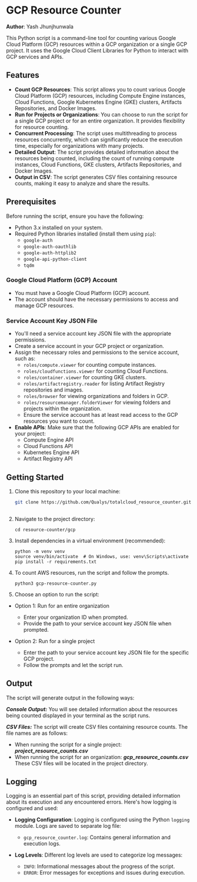 # GCP Resource Counter

**Author**: Yash Jhunjhunwala

This Python script is a command-line tool for counting various Google Cloud Platform (GCP) resources within a GCP organization or a single GCP project. It uses the Google Cloud Client Libraries for Python to interact with GCP services and APIs.

## Features

- **Count GCP Resources**: This script allows you to count various Google Cloud Platform (GCP) resources, including Compute Engine instances, Cloud Functions, Google Kubernetes Engine (GKE) clusters, Artifacts Repositories, and Docker Images.
- **Run for Projects or Organizations**: You can choose to run the script for a single GCP project or for an entire organization. It provides flexibility for resource counting.
- **Concurrent Processing**: The script uses multithreading to process resources concurrently, which can significantly reduce the execution time, especially for organizations with many projects.
- **Detailed Output**: The script provides detailed information about the resources being counted, including the count of running compute instances, Cloud Functions, GKE clusters, Artifacts Repositories, and Docker Images.
- **Output in CSV**: The script generates CSV files containing resource counts, making it easy to analyze and share the results.

## Prerequisites

Before running the script, ensure you have the following:

- Python 3.x installed on your system.
- Required Python libraries installed (install them using `pip`):
  - `google-auth`
  - `google-auth-oauthlib`
  - `google-auth-httplib2`
  - `google-api-python-client`
  - `tqdm`
 
### Google Cloud Platform (GCP) Account

- You must have a Google Cloud Platform (GCP) account.
- The account should have the necessary permissions to access and manage GCP resources.

### Service Account Key JSON File

- You'll need a service account key JSON file with the appropriate permissions.
- Create a service account in your GCP project or organization.
- Assign the necessary roles and permissions to the service account, such as:
  - `roles/compute.viewer` for counting compute instances.
  - `roles/cloudfunctions.viewer` for counting Cloud Functions.
  - `roles/container.viewer` for counting GKE clusters.
  - `roles/artifactregistry.reader` for listing Artifact Registry repositories and images.
  - `roles/browser` for viewing organizations and folders in GCP.
  - `roles/resourcemanager.folderViewer` for viewing folders and projects within the organization.
  - Ensure the service account has at least read access to the GCP resources you want to count.
- **Enable APIs**: Make sure that the following GCP APIs are enabled for your project:
   - Compute Engine API
   - Cloud Functions API
   - Kubernetes Engine API
   - Artifact Registry API

## Getting Started

1. Clone this repository to your local machine:
   ```sh
   git clone https://github.com/Qualys/totalcloud_resource_counter.git
  
2. Navigate to the project directory:
   ```shell
   cd resource-counter/gcp

3. Install dependencies in a virtual environment (recommended):
   ```shell
   python -m venv venv
   source venv/bin/activate  # On Windows, use: venv\Scripts\activate
   pip install -r requirements.txt

4. To count AWS resources, run the script and follow the prompts.
   ```shell
   python3 gcp-resource-counter.py

5. Choose an option to run the script:
   
- Option 1: Run for an entire organization
    - Enter your organization ID when prompted.
    - Provide the path to your service account key JSON file when prompted.

- Option 2: Run for a single project
    - Enter the path to your service account key JSON file for the specific GCP project.
    - Follow the prompts and let the script run.
  
## Output
The script will generate output in the following ways:

***Console Output:*** You will see detailed information about the resources being counted displayed in your terminal as the script runs.

***CSV Files:*** The script will create CSV files containing resource counts. The file names are as follows:

- When running the script for a single project: ***project_resource_counts.csv***
- When running the script for an organization: ***gcp_resource_counts.csv***
These CSV files will be located in the project directory.


## Logging

Logging is an essential part of this script, providing detailed information about its execution and any encountered errors. Here's how logging is configured and used:

- **Logging Configuration**: Logging is configured using the Python `logging` module. Logs are saved to separate log file:
  - `gcp_resource_counter.log`: Contains general information and execution logs.

- **Log Levels**: Different log levels are used to categorize log messages:
  - `INFO`: Informational messages about the progress of the script.
  - `ERROR`: Error messages for exceptions and issues during execution.
